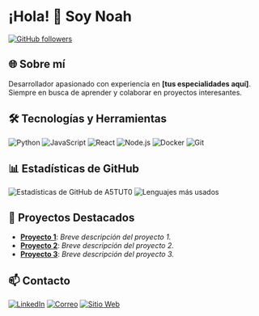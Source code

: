 # ¡Hola! 👋 Soy Noah

[![GitHub followers](https://img.shields.io/github/followers/A5TUT0?style=social)](https://github.com/A5TUT0)

## 🌐 Sobre mí

Desarrollador apasionado con experiencia en **[tus especialidades aquí]**. Siempre en busca de aprender y colaborar en proyectos interesantes.

## 🛠️ Tecnologías y Herramientas

![Python](https://img.shields.io/badge/Python-3776AB?style=flat&logo=python&logoColor=white)
![JavaScript](https://img.shields.io/badge/JavaScript-F7DF1E?style=flat&logo=javascript&logoColor=black)
![React](https://img.shields.io/badge/React-20232A?style=flat&logo=react&logoColor=61DAFB)
![Node.js](https://img.shields.io/badge/Node.js-43853D?style=flat&logo=node.js&logoColor=white)
![Docker](https://img.shields.io/badge/Docker-2496ED?style=flat&logo=docker&logoColor=white)
![Git](https://img.shields.io/badge/Git-F05032?style=flat&logo=git&logoColor=white)
<!-- Añade más según corresponda -->

## 📊 Estadísticas de GitHub

![Estadísticas de GitHub de A5TUT0](https://github-readme-stats.vercel.app/api?username=A5TUT0&show_icons=true&theme=radical)
![Lenguajes más usados](https://github-readme-stats.vercel.app/api/top-langs/?username=A5TUT0&layout=compact&theme=radical)

## 🚀 Proyectos Destacados

- [**Proyecto 1**](https://github.com/A5TUT0/proyecto1): *Breve descripción del proyecto 1.*
- [**Proyecto 2**](https://github.com/A5TUT0/proyecto2): *Breve descripción del proyecto 2.*
- [**Proyecto 3**](https://github.com/A5TUT0/proyecto3): *Breve descripción del proyecto 3.*
<!-- Añade más proyectos si lo deseas -->

## 📫 Contacto

[![LinkedIn](https://img.shields.io/badge/LinkedIn-0A66C2?style=flat&logo=linkedin&logoColor=white)](https://www.linkedin.com/in/A5TUT0/)
[![Correo](https://img.shields.io/badge/Email-D14836?style=flat&logo=gmail&logoColor=white)](mailto:tuemail@example.com)
[![Sitio Web](https://img.shields.io/badge/Website-000000?style=flat&logo=About.me&logoColor=white)](https://www.tusitioweb.com)


